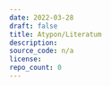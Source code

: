 ```yaml
---
date: 2022-03-28
draft: false
title: Atypon/Literatum
description:
source_code: n/a
license:
repo_count: 0
---
```



